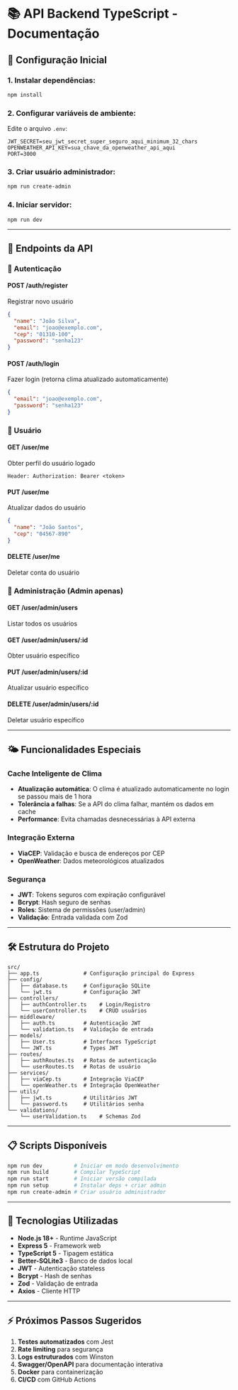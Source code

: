 # 📚 **API Backend TypeScript - Documentação**

## **🚀 Configuração Inicial**

### **1. Instalar dependências:**
```bash
npm install
```

### **2. Configurar variáveis de ambiente:**
Edite o arquivo `.env`:
```env
JWT_SECRET=seu_jwt_secret_super_seguro_aqui_minimum_32_chars
OPENWEATHER_API_KEY=sua_chave_da_openweather_api_aqui
PORT=3000
```

### **3. Criar usuário administrador:**
```bash
npm run create-admin
```

### **4. Iniciar servidor:**
```bash
npm run dev
```

---

## **🔗 Endpoints da API**

### **🔐 Autenticação**

#### **POST /auth/register**
Registrar novo usuário
```json
{
  "name": "João Silva",
  "email": "joao@exemplo.com",
  "cep": "01310-100",
  "password": "senha123"
}
```

#### **POST /auth/login**
Fazer login (retorna clima atualizado automaticamente)
```json
{
  "email": "joao@exemplo.com",
  "password": "senha123"
}
```

### **👤 Usuário**

#### **GET /user/me**
Obter perfil do usuário logado
```
Header: Authorization: Bearer <token>
```

#### **PUT /user/me**
Atualizar dados do usuário
```json
{
  "name": "João Santos",
  "cep": "04567-890"
}
```

#### **DELETE /user/me**
Deletar conta do usuário

### **👥 Administração (Admin apenas)**

#### **GET /user/admin/users**
Listar todos os usuários

#### **GET /user/admin/users/:id**
Obter usuário específico

#### **PUT /user/admin/users/:id**
Atualizar usuário específico

#### **DELETE /user/admin/users/:id**
Deletar usuário específico

---

## **🌤️ Funcionalidades Especiais**

### **Cache Inteligente de Clima**
- **Atualização automática**: O clima é atualizado automaticamente no login se passou mais de 1 hora
- **Tolerância a falhas**: Se a API do clima falhar, mantém os dados em cache
- **Performance**: Evita chamadas desnecessárias à API externa

### **Integração Externa**
- **ViaCEP**: Validação e busca de endereços por CEP
- **OpenWeather**: Dados meteorológicos atualizados

### **Segurança**
- **JWT**: Tokens seguros com expiração configurável
- **Bcrypt**: Hash seguro de senhas
- **Roles**: Sistema de permissões (user/admin)
- **Validação**: Entrada validada com Zod

---

## **🛠️ Estrutura do Projeto**

```
src/
├── app.ts              # Configuração principal do Express
├── config/
│   ├── database.ts     # Configuração SQLite
│   └── jwt.ts          # Configuração JWT
├── controllers/
│   ├── authController.ts    # Login/Registro
│   └── userController.ts    # CRUD usuários
├── middleware/
│   ├── auth.ts         # Autenticação JWT
│   └── validation.ts   # Validação de entrada
├── models/
│   ├── User.ts         # Interfaces TypeScript
│   └── JWT.ts          # Types JWT
├── routes/
│   ├── authRoutes.ts   # Rotas de autenticação
│   └── userRoutes.ts   # Rotas de usuário
├── services/
│   ├── viaCep.ts       # Integração ViaCEP
│   └── openWeather.ts  # Integração OpenWeather
├── utils/
│   ├── jwt.ts          # Utilitários JWT
│   └── password.ts     # Utilitários senha
└── validations/
    └── userValidation.ts    # Schemas Zod
```

---

## **📋 Scripts Disponíveis**

```bash
npm run dev          # Iniciar em modo desenvolvimento
npm run build        # Compilar TypeScript
npm run start        # Iniciar versão compilada
npm run setup        # Instalar deps + criar admin
npm run create-admin # Criar usuário administrador
```

---

## **🔧 Tecnologias Utilizadas**

- **Node.js 18+** - Runtime JavaScript
- **Express 5** - Framework web
- **TypeScript 5** - Tipagem estática
- **Better-SQLite3** - Banco de dados local
- **JWT** - Autenticação stateless
- **Bcrypt** - Hash de senhas
- **Zod** - Validação de entrada
- **Axios** - Cliente HTTP

---

## **⚡ Próximos Passos Sugeridos**

1. **Testes automatizados** com Jest
2. **Rate limiting** para segurança
3. **Logs estruturados** com Winston
4. **Swagger/OpenAPI** para documentação interativa
5. **Docker** para containerização
6. **CI/CD** com GitHub Actions
